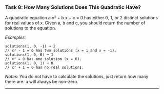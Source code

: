 ### Task 8: How Many Solutions Does This Quadratic Have?
A quadratic equation a x² + b x + c = 0 has either 0, 1, or 2 distinct solutions for real values of x. Given a, b and c, you should return the number of solutions to the equation.

*Examples:*
```
solutions(1, 0, -1) ➞ 2
// x² - 1 = 0 has two solutions (x = 1 and x = -1).
solutions(1, 0, 0) ➞ 1
// x² = 0 has one solution (x = 0).
solutions(1, 0, 1) ➞ 0
// x² + 1 = 0 has no real solutions.
```
*Notes:*
You do not have to calculate the solutions, just return how many there are.
a will always be non-zero.
***
